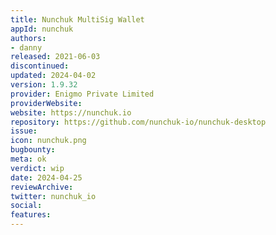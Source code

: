 ```yaml
---
title: Nunchuk MultiSig Wallet
appId: nunchuk
authors:
- danny
released: 2021-06-03
discontinued: 
updated: 2024-04-02
version: 1.9.32
provider: Enigmo Private Limited
providerWebsite: 
website: https://nunchuk.io
repository: https://github.com/nunchuk-io/nunchuk-desktop
issue: 
icon: nunchuk.png
bugbounty: 
meta: ok
verdict: wip 
date: 2024-04-25
reviewArchive:
twitter: nunchuk_io
social:
features:
---
```

